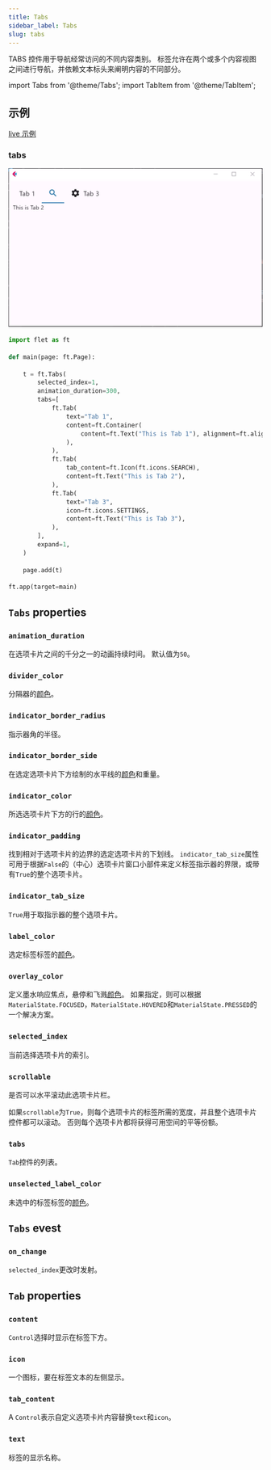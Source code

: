 ```yaml
---
title: Tabs
sidebar_label: Tabs
slug: tabs
---
```


TABS 控件用于导航经常访问的不同内容类别。 标签允许在两个或多个内容视图之间进行导航，并依赖文本标头来阐明内容的不同部分。

import Tabs from '@theme/Tabs';
import TabItem from '@theme/TabItem';

## 示例

[live 示例](https://flet-controls-gallery.fly.dev/layout/tabs)

### tabs

<img src="/img/docs/controls/tabs/tabs-simple.gif" className="screenshot-60"/>

<Tabs groupId="language">
  <TabItem value="python" label="Python" default>

```python
import flet as ft

def main(page: ft.Page):

    t = ft.Tabs(
        selected_index=1,
        animation_duration=300,
        tabs=[
            ft.Tab(
                text="Tab 1",
                content=ft.Container(
                    content=ft.Text("This is Tab 1"), alignment=ft.alignment.center
                ),
            ),
            ft.Tab(
                tab_content=ft.Icon(ft.icons.SEARCH),
                content=ft.Text("This is Tab 2"),
            ),
            ft.Tab(
                text="Tab 3",
                icon=ft.icons.SETTINGS,
                content=ft.Text("This is Tab 3"),
            ),
        ],
        expand=1,
    )

    page.add(t)

ft.app(target=main)
```

  </TabItem>
</Tabs>

## `Tabs` properties

### `animation_duration`

在选项卡片之间的千分之一的动画持续时间。 默认值为`50`。

### `divider_color`

分隔器的[颜色](/docs/guides/python/colors)。

### `indicator_border_radius`

指示器角的半径。

### `indicator_border_side`

在选定选项卡片下方绘制的水平线的[颜色](/docs/guides/python/colors)和重量。

### `indicator_color`

所选选项卡片下方的行的[颜色](/docs/guides/python/colors)。

### `indicator_padding`

找到相对于选项卡片的边界的选定选项卡片的下划线。 `indicator_tab_size`属性可用于根据`False`的（中心）选项卡片窗口小部件来定义标签指示器的界限，或带有`True`的整个选项卡片。

###

### `indicator_tab_size`

`True`用于取指示器的整个选项卡片。

### `label_color`

选定标签标签的[颜色](/docs/guides/python/colors)。

### `overlay_color`

定义墨水响应焦点，悬停和飞溅[颜色](/docs/guides/python/colors)。 如果指定，则可以根据`MaterialState.FOCUSED`，`MaterialState.HOVERED`和`MaterialState.PRESSED`的一个解决方案。

### `selected_index`

当前选择选项卡片的索引。

### `scrollable`

是否可以水平滚动此选项卡片栏。

如果`scrollable`为`True`，则每个选项卡片的标签所需的宽度，并且整个选项卡片控件都可以滚动。 否则每个选项卡片都将获得可用空间的平等份额。

### `tabs`

`Tab`控件的列表。

### `unselected_label_color`

未选中的标签标签的[颜色](/docs/guides/python/colors)。

## `Tabs` evest

### `on_change`

`selected_index`更改时发射。

## `Tab` properties

### `content`

`Control`选择时显示在标签下方。

### `icon`

一个图标，要在标签文本的左侧显示。

### `tab_content`

A `Control`表示自定义选项卡片内容替换`text`和`icon`。

### `text`

标签的显示名称。
